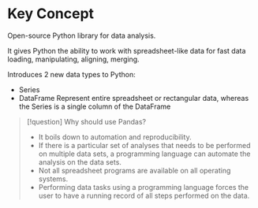 # Key Concept
Open-source Python library for data analysis.

It gives Python the ability to work with spreadsheet-like data for fast data loading, manipulating, aligning, merging.

Introduces 2 new data types to Python:
- Series
- DataFrame
  Represent entire spreadsheet or rectangular data, whereas the Series is a single column of the DataFrame


>[!question] Why should use Pandas?
>- It boils down to automation and reproducibility.
>- If there is a particular set of analyses that needs to be performed on multiple data sets, a programming language can automate the analysis on the data sets.
>- Not all spreadsheet programs are available on all operating systems.
>- Performing data tasks using a programming language forces the user to have a running record of all steps performed on the data.